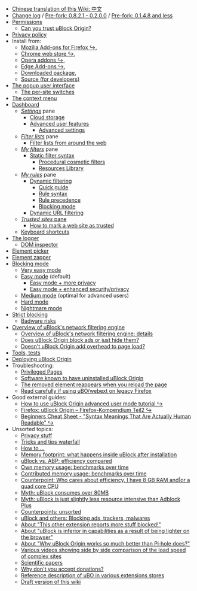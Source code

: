 - [Chinese translation of this Wiki: 中文](https://github.com/fang5566/uBlock/wiki/Home)
- [Change log](https://github.com/gorhill/uBlock/releases) / [Pre-fork: 0.8.2.1 - 0.2.0.0](https://github.com/uBlock-LLC/uBlock/releases?after=0.8.2.2) / [Pre-fork: 0.1.4.8 and less](./Change-log)
- [Permissions](./Permissions)
    - [Can you trust uBlock Origin?](./Can-you-trust-uBlock-Origin%3F)
- [Privacy policy](./Privacy-policy)
- Install from:
    - [Mozilla Add-ons for Firefox ↪](https://addons.mozilla.org/firefox/addon/ublock-origin/),
    - [Chrome web store ↪](https://chrome.google.com/webstore/detail/ublock-origin/cjpalhdlnbpafiamejdnhcphjbkeiagm),
    - [Opera addons ↪](https://addons.opera.com/en-gb/extensions/details/ublock/),
    - [Edge Add-ons ↪](https://microsoftedge.microsoft.com/addons/detail/ublock-origin/odfafepnkmbhccpbejgmiehpchacaeak),
    - [Downloaded package](https://github.com/gorhill/uBlock/tree/master/dist#install),
    - [Source (for developers)](https://github.com/gorhill/uBlock/tree/master/dist#build-instructions-for-developers)
- [The popup user interface](./Quick-guide:-popup-user-interface)
    - [The per-site switches](./Per-site-switches)
- [The context menu](./The-context-menu)
- [Dashboard](./Dashboard)
    - [_Settings_](./Dashboard:-Settings) pane
        - [Cloud storage](./Cloud-storage)
        - [Advanced user features](./Advanced-user-features)
            - [Advanced settings](./Advanced-settings)
    - [_Filter lists_](./Dashboard:-Filter-lists) pane
        - [Filter lists from around the web](./Filter-lists-from-around-the-web)
    - [_My filters_](./Dashboard:-My-filters) pane
        - [Static filter syntax](./Static-filter-syntax)
            - [Procedural cosmetic filters](./Procedural-cosmetic-filters)
            - [Resources Library](./Resources-Library)
    - [_My rules_](./Dashboard:-My-rules) pane
        - [Dynamic filtering](./Dynamic-filtering)
            - [Quick guide](./Dynamic-filtering:-quick-guide)
            - [Rule syntax](./Dynamic-filtering:-rule-syntax)
            - [Rule precedence](./Dynamic-filtering:-precedence)
            - [Blocking mode](./Blocking-mode)
        - [Dynamic URL filtering](./Dynamic-URL-filtering)
    - [_Trusted sites_ pane](./Dashboard:-Trusted-sites)
        - [How to mark a web site as trusted](./How-to-mark-a-web-site-as-trusted)
    - [Keyboard shortcuts](./Keyboard-shortcuts)
- [The logger](./The-logger)
    - [DOM inspector](./DOM-inspector)
- [Element picker](./Element-picker)
- [Element zapper](./Element-zapper)
- [Blocking mode](./Blocking-mode)
    - [Very easy mode](./Blocking-mode:-very-easy-mode)
    - [Easy mode](./Blocking-mode:-easy-mode) (default)
        - [Easy mode + more privacy](./Dynamic-filtering:-to-easily-reduce-privacy-exposure)
        - [Easy mode + enhanced security/privacy](./Dynamic-filtering:-Benefits-of-blocking-3rd-party-iframe-tags)
    - [Medium mode](./Blocking-mode:-medium-mode) (optimal for advanced users)
    - [Hard mode](./Blocking-mode:-hard-mode)
    - [Nightmare mode](./Blocking-mode:-nightmare-mode)
- [Strict blocking](./Strict-blocking)
    - [Badware risks](./Badware-risks)
- [Overview of uBlock's network filtering engine](./Overview-of-uBlock's-network-filtering-engine)
    - [Overview of uBlock's network filtering engine: details](./Overview-of-uBlock's-network-filtering-engine:-details)
    - [Does uBlock Origin block ads or just hide them?](./Does-uBlock-Origin-block-ads-or-just-hide-them%3F)
    - [Doesn't uBlock Origin add overhead to page load?](./Doesn't-uBlock-Origin-add-overhead-to-page-load%3F)
- [Tools, tests](./Tools)
- [Deploying uBlock Origin](./Deploying-uBlock-Origin)
- Troubleshooting:
    - [Privileged Pages](./Privileged-Pages)
    - [Software known to have uninstalled uBlock Origin](./Software-known-to-have-uninstalled-uBlock-Origin)
    - [The removed element reappears when you reload the page](./Element-picker#the-removed-element-reappears-when-you-reload-the-page)
    - [Read carefully if using uBO/webext on legacy Firefox](./Firefox-WebExtensions)
- Good external guides:
    - [How to use uBlock Origin advanced user mode tutorial ↪](https://www.youtube.com/watch?v=2lisQQmWQkY)
    - [Firefox: uBlock Origin – Firefox-Kompendium Teil2 ↪](https://www.kuketz-blog.de/firefox-ublock-origin-firefox-kompendium-teil2/)
    - [Beginners Cheat Sheet - "Syntax Meanings That Are Actually Human Readable" ↪](https://github.com/DandelionSprout/adfilt/blob/master/Wiki/SyntaxMeaningsThatAreActuallyHumanReadable.md)
- Unsorted topics:
    - [Privacy stuff](./Privacy-stuff)
    - [Tricks and tips waterfall](./Tips-and-tricks-waterfall)
    - [How to ...](./How-to-...)
    - [Memory footprint: what happens inside uBlock after installation](./Memory-footprint:-what-happens-inside-uBlock-after-installation)
    - [uBlock vs. ABP: efficiency compared](./uBlock-vs.-ABP:-efficiency-compared)
    - [Own memory usage: benchmarks over time](./Own-memory-usage:-benchmarks-over-time)
    - [Contributed memory usage: benchmarks over time](./Contributed-memory-usage:-benchmarks-over-time)
    - [Counterpoint: Who cares about efficiency, I have 8 GB RAM and|or a quad core CPU](./Who-cares-about-efficiency,-I-have-8-GB-RAM-and%7Cor-a-quad-core-CPU)
    - [Myth: uBlock consumes over 80MB](./Myth:-uBlock-consumes-over-80MB)
    - [Myth: uBlock is just slightly less resource intensive than Adblock Plus](./Myth:-uBlock-is-just-slightly-less-resource-intensive-than-Adblock-Plus)
    - [Counterpoints: unsorted](./Counterarguments)
    - [uBlock and others: Blocking ads, trackers, malwares](./uBlock-and-others:-Blocking-ads,-trackers,-malwares)
    - [About "This other extension reports more stuff blocked!"](./About-%22This-other-extension-reports-more-stuff-blocked!%22)
    - [About "uBlock is inferior in capabilities as a result of being lighter on the browser"](./About-%22uBlock-is-inferior-in-capabilities-as-a-result-of-being-lighter-on-the-browser%22)
    - [About "Why uBlock Origin works so much better than Pi‑hole does?"](./About-%22Why-uBlock-Origin-works-so-much-better-than-Pi%E2%80%91hole-does%3F%22)
    - [Various videos showing side by side comparison of the load speed of complex sites](./Various-videos-showing-side-by-side-comparison-of-the-load-speed-of-complex-sites)
    - [Scientific papers](./Scientific-papers)
    - [Why don't you accept donations?](./Why-don't-you-accept-donations%3F)
    - [Reference description of uBO in various extensions stores](./Reference-description-of-uBO-in-various-extensions-stores)
    - [Draft version of this wiki](https://github.com/uBlockOrigin/uBlock-issues/wiki)
